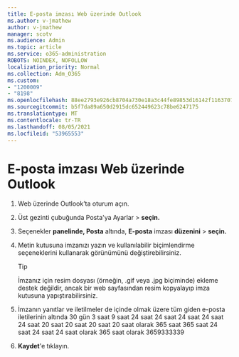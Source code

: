 ```yaml
---
title: E-posta imzası Web üzerinde Outlook
ms.author: v-jmathew
author: v-jmathew
manager: scotv
ms.audience: Admin
ms.topic: article
ms.service: o365-administration
ROBOTS: NOINDEX, NOFOLLOW
localization_priority: Normal
ms.collection: Adm_O365
ms.custom:
- "1200009"
- "8198"
ms.openlocfilehash: 88ee2793e926cb8704a730e18a3c44fe89853d16142f1163707149d8b01be5d9
ms.sourcegitcommit: b5f7da89a650d2915dc652449623c78be6247175
ms.translationtype: MT
ms.contentlocale: tr-TR
ms.lasthandoff: 08/05/2021
ms.locfileid: "53965553"
---
```

# <a name="create-email-signature-in-outlook-on-the-web"></a>E-posta imzası Web üzerinde Outlook

1. Web üzerinde Outlook’ta oturum açın.
2. Üst gezinti çubuğunda Posta'ya Ayarlar   >  **seçin.**
3. Seçenekler **panelinde, Posta** altında, **E-posta** imzası **düzenini**  >  **seçin.**
4. Metin kutusuna imzanızı yazın ve kullanılabilir biçimlendirme seçeneklerini kullanarak görünümünü değiştirebilirsiniz.

    > [!TIP]
    > İmzanız için resim dosyası (örneğin, .gif veya .jpg biçiminde) ekleme destek değildir, ancak bir web sayfasından resim kopyalayıp imza kutusuna yapıştırabilirsiniz.

5. İmzanın yanıtlar ve iletilmeler de içinde olmak üzere tüm giden e-posta iletilerinin altında 30 gün 3 saat 9 saat 24 saat 24 saat 24 saat 24 saat 24 saat 20 saat 20 saat 20 saat 20 saat olarak 365 saat 365 saat 24 saat 24 saat 24 saat olarak 365 saat olarak 3659333339
6. **Kaydet**'e tıklayın.
